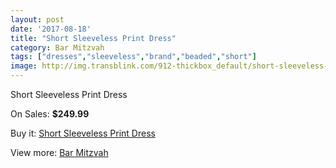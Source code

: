 ```yaml
---
layout: post
date: '2017-08-18'
title: "Short Sleeveless Print Dress"
category: Bar Mitzvah
tags: ["dresses","sleeveless","brand","beaded","short"]
image: http://img.transblink.com/912-thickbox_default/short-sleeveless-print-dress.jpg
---
```

Short Sleeveless Print Dress

On Sales: **$249.99**
<a href="https://www.transblink.com/en/bar-mitzvah/266-short-sleeveless-print-dress.html"><amp-img layout="responsive" width="600" height="600" src="//img.transblink.com/912-thickbox_default/short-sleeveless-print-dress.jpg" alt="Short Sleeveless Print Dress 0" /></a>
<a href="https://www.transblink.com/en/bar-mitzvah/266-short-sleeveless-print-dress.html"><amp-img layout="responsive" width="600" height="600" src="//img.transblink.com/914-thickbox_default/short-sleeveless-print-dress.jpg" alt="Short Sleeveless Print Dress 1" /></a>
<a href="https://www.transblink.com/en/bar-mitzvah/266-short-sleeveless-print-dress.html"><amp-img layout="responsive" width="600" height="600" src="//img.transblink.com/913-thickbox_default/short-sleeveless-print-dress.jpg" alt="Short Sleeveless Print Dress 2" /></a>

Buy it: [Short Sleeveless Print Dress](https://www.transblink.com/en/bar-mitzvah/266-short-sleeveless-print-dress.html "Short Sleeveless Print Dress")

View more: [Bar Mitzvah](https://www.transblink.com/en/2-bar-mitzvah "Bar Mitzvah")